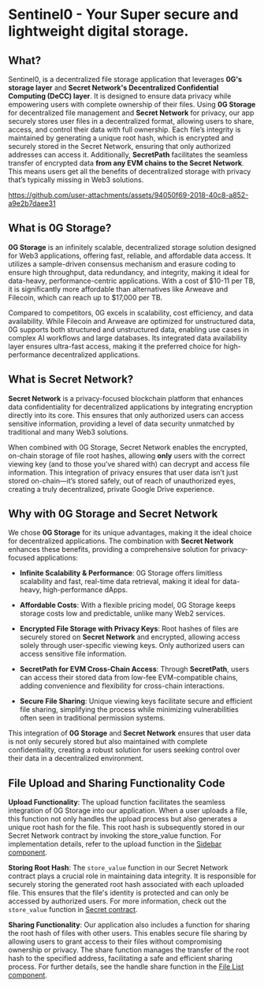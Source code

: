 # Sentinel0 - Your Super secure and lightweight digital storage.

## What?

Sentinel0, is a decentralized file storage application that leverages **0G's storage layer** and **Secret Network's Decentralized Confidential Computing (DeCC) layer**. It is designed to ensure data privacy while empowering users with complete ownership of their files. Using **0G Storage** for decentralized file management and **Secret Network** for privacy, our app securely stores user files in a decentralized format, allowing users to share, access, and control their data with full ownership. Each file’s integrity is maintained by generating a unique root hash, which is encrypted and securely stored in the Secret Network, ensuring that only authorized addresses can access it. Additionally, **SecretPath** facilitates the seamless transfer of encrypted data **from any EVM chains to the Secret Network**. This means users get all the benefits of decentralized storage with privacy that’s typically missing in Web3 solutions.


https://github.com/user-attachments/assets/94050f69-2018-40c8-a852-a9e2b7daee31

## What is 0G Storage?

**0G Storage** is an infinitely scalable, decentralized storage solution designed for Web3 applications, offering fast, reliable, and affordable data access. It utilizes a sample-driven consensus mechanism and erasure coding to ensure high throughput, data redundancy, and integrity, making it ideal for data-heavy, performance-centric applications. With a cost of $10-11 per TB, it is significantly more affordable than alternatives like Arweave and Filecoin, which can reach up to $17,000 per TB.

Compared to competitors, 0G excels in scalability, cost efficiency, and data availability. While Filecoin and Arweave are optimized for unstructured data, 0G supports both structured and unstructured data, enabling use cases in complex AI workflows and large databases. Its integrated data availability layer ensures ultra-fast access, making it the preferred choice for high-performance decentralized applications.

## What is Secret Network?

**Secret Network** is a privacy-focused blockchain platform that enhances data confidentiality for decentralized applications by integrating encryption directly into its core. This ensures that only authorized users can access sensitive information, providing a level of data security unmatched by traditional and many Web3 solutions.

When combined with 0G Storage, Secret Network enables the encrypted, on-chain storage of file root hashes, allowing **only** users with the correct viewing key (and to those you’ve shared with) can decrypt and access file information. This integration of privacy ensures that user data isn’t just stored on-chain—it’s stored safely, out of reach of unauthorized eyes, creating a truly decentralized, private Google Drive experience.

## Why with 0G Storage and Secret Network

We chose **0G Storage** for its unique advantages, making it the ideal choice for decentralized applications. The combination with **Secret Network** enhances these benefits, providing a comprehensive solution for privacy-focused applications:

- **Infinite Scalability & Performance**: 0G Storage offers limitless scalability and fast, real-time data retrieval, making it ideal for data-heavy, high-performance dApps.

- **Affordable Costs**: With a flexible pricing model, 0G Storage keeps storage costs low and predictable, unlike many Web2 services.

- **Encrypted File Storage with Privacy Keys**: Root hashes of files are securely stored on **Secret Network** and encrypted, allowing access solely through user-specific viewing keys. Only authorized users can access sensitive file information.

- **SecretPath for EVM Cross-Chain Access**: Through **SecretPath**, users can access their stored data from low-fee EVM-compatible chains, adding convenience and flexibility for cross-chain interactions.

- **Secure File Sharing**: Unique viewing keys facilitate secure and efficient file sharing, simplifying the process while minimizing vulnerabilities often seen in traditional permission systems.

This integration of **0G Storage** and **Secret Network** ensures that user data is not only securely stored but also maintained with complete confidentiality, creating a robust solution for users seeking control over their data in a decentralized environment.


## File Upload and Sharing Functionality Code

**Upload Functionality**:
The upload function facilitates the seamless integration of 0G Storage into our application. When a user uploads a file, this function not only handles the upload process but also generates a unique root hash for the file. This root hash is subsequently stored in our Secret Network contract by invoking the store_value function. For implementation details, refer to the upload function in the [Sidebar component](https://github.com/capGoblin/Sentinel0/blob/5d77cea1853e16560e255450e31b432c35606362/components/Sidebar.tsx#L36-L90).

**Storing Root Hash**:
The `store_value` function in our Secret Network contract plays a crucial role in maintaining data integrity. It is responsible for securely storing the generated root hash associated with each uploaded file. This ensures that the file's identity is protected and can only be accessed by authorized users. For more information, check out the `store_value` function in [Secret contract](https://github.com/capGoblin/Sentinel0/blob/5d77cea1853e16560e255450e31b432c35606362/secret-contract/src/contract.rs#L117-L173).

**Sharing Functionality**:
Our application also includes a function for sharing the root hash of files with other users. This enables secure file sharing by allowing users to grant access to their files without compromising ownership or privacy. The share function manages the transfer of the root hash to the specified address, facilitating a safe and efficient sharing process. For further details, see the handle share function in the [File List component](https://github.com/capGoblin/Sentinel0/blob/5d77cea1853e16560e255450e31b432c35606362/components/FileList.tsx#L126-L151).
